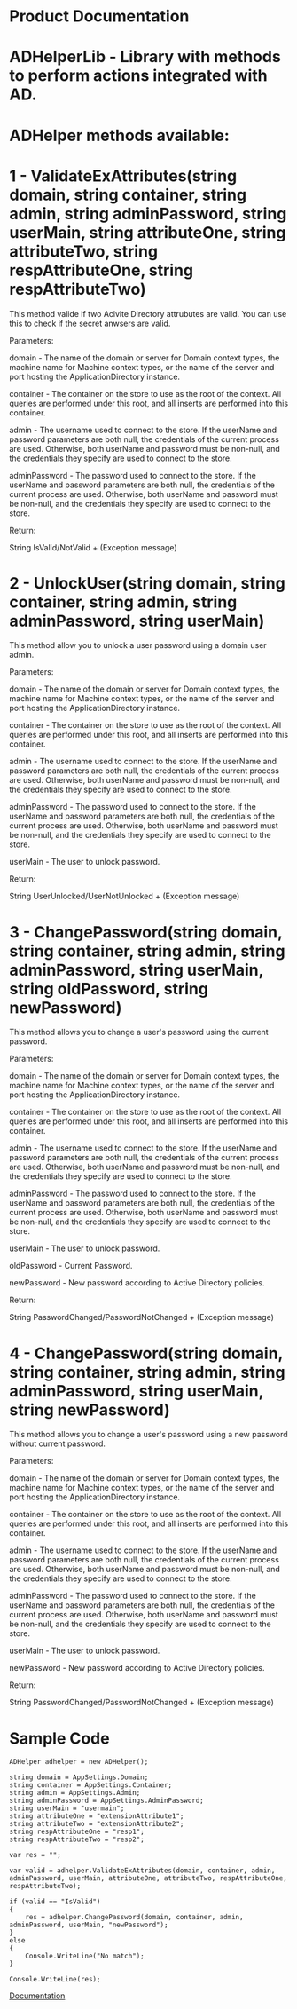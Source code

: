 # Product Documentation

# ADHelperLib - Library with methods to perform actions integrated with AD.

# ADHelper methods available:

# 1 - ValidateExAttributes(string domain, string container, string admin, string adminPassword, string userMain, string attributeOne, string attributeTwo, string respAttributeOne, string respAttributeTwo)

This method valide if two Acivite Directory attrubutes are valid.
You can use this to check if the secret anwsers are valid.

Parameters:

domain - The name of the domain or server for Domain context types, the machine name for Machine context types, or the name of the server and port hosting the ApplicationDirectory instance.

container - The container on the store to use as the root of the context. All queries are performed under this root, and all inserts are performed into this container.

admin - The username used to connect to the store. If the userName and password parameters are both null, the credentials of the current process are used. Otherwise, both userName and password must be non-null, and the credentials they specify are used to connect to the store.

adminPassword - The password used to connect to the store. If the userName and password parameters are both null, the credentials of the current process are used. Otherwise, both userName and password must be non-null, and the credentials they specify are used to connect to the store.

Return:

String IsValid/NotValid + (Exception message)


# 2 - UnlockUser(string domain, string container, string admin, string adminPassword, string userMain)

This method allow you to unlock a user password using a domain user admin.

Parameters:

domain - The name of the domain or server for Domain context types, the machine name for Machine context types, or the name of the server and port hosting the ApplicationDirectory instance.

container - The container on the store to use as the root of the context. All queries are performed under this root, and all inserts are performed into this container.

admin - The username used to connect to the store. If the userName and password parameters are both null, the credentials of the current process are used. Otherwise, both userName and password must be non-null, and the credentials they specify are used to connect to the store.

adminPassword - The password used to connect to the store. If the userName and password parameters are both null, the credentials of the current process are used. Otherwise, both userName and password must be non-null, and the credentials they specify are used to connect to the store.

userMain - The user to unlock password.


Return:

String UserUnlocked/UserNotUnlocked + (Exception message)


# 3 -  ChangePassword(string domain, string container, string admin, string adminPassword, string userMain, string oldPassword, string newPassword)

This method allows you to change a user's password using the current password.

Parameters:

domain - The name of the domain or server for Domain context types, the machine name for Machine context types, or the name of the server and port hosting the ApplicationDirectory instance.

container - The container on the store to use as the root of the context. All queries are performed under this root, and all inserts are performed into this container.

admin - The username used to connect to the store. If the userName and password parameters are both null, the credentials of the current process are used. Otherwise, both userName and password must be non-null, and the credentials they specify are used to connect to the store.

adminPassword - The password used to connect to the store. If the userName and password parameters are both null, the credentials of the current process are used. Otherwise, both userName and password must be non-null, and the credentials they specify are used to connect to the store.

userMain - The user to unlock password.

oldPassword - Current Password.

newPassword - New password according to Active Directory policies. 


Return:

String PasswordChanged/PasswordNotChanged + (Exception message)


# 4 - ChangePassword(string domain, string container, string admin, string adminPassword, string userMain, string newPassword)

This method allows you to change a user's password using a new password without current password.

Parameters:

domain - The name of the domain or server for Domain context types, the machine name for Machine context types, or the name of the server and port hosting the ApplicationDirectory instance.

container - The container on the store to use as the root of the context. All queries are performed under this root, and all inserts are performed into this container.

admin - The username used to connect to the store. If the userName and password parameters are both null, the credentials of the current process are used. Otherwise, both userName and password must be non-null, and the credentials they specify are used to connect to the store.

adminPassword - The password used to connect to the store. If the userName and password parameters are both null, the credentials of the current process are used. Otherwise, both userName and password must be non-null, and the credentials they specify are used to connect to the store.

userMain - The user to unlock password.

newPassword - New password according to Active Directory policies. 


Return:

String PasswordChanged/PasswordNotChanged + (Exception message)



# Sample Code

```
ADHelper adhelper = new ADHelper();

string domain = AppSettings.Domain;
string container = AppSettings.Container;
string admin = AppSettings.Admin;
string adminPassword = AppSettings.AdminPassword;
string userMain = "usermain";
string attributeOne = "extensionAttribute1";
string attributeTwo = "extensionAttribute2";
string respAttributeOne = "resp1";
string respAttributeTwo = "resp2";

var res = "";

var valid = adhelper.ValidateExAttributes(domain, container, admin, adminPassword, userMain, attributeOne, attributeTwo, respAttributeOne, respAttributeTwo);

if (valid == "IsValid")
{
    res = adhelper.ChangePassword(domain, container, admin, adminPassword, userMain, "newPassword");
}
else
{
    Console.WriteLine("No match");
}

Console.WriteLine(res);
```

[Documentation](https://docs.microsoft.com/en-us/dotnet/api/system.directoryservices.accountmanagement.principalcontext.-ctor?view=dotnet-plat-ext-3.1#System_DirectoryServices_AccountManagement_PrincipalContext__ctor_System_DirectoryServices_AccountManagement_ContextType_)



